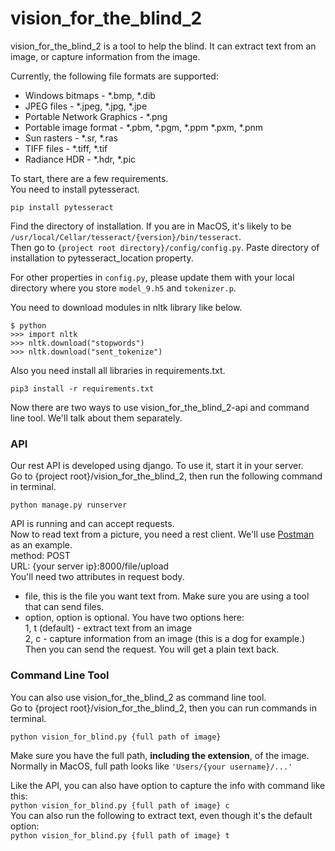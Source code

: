 # vision_for_the_blind_2
vision_for_the_blind_2 is a tool to help the blind.
It can extract text from an image, or capture information from the image.  

Currently, the following file formats are supported:

- Windows bitmaps - *.bmp, *.dib
- JPEG files - *.jpeg, *.jpg, *.jpe
- Portable Network Graphics - *.png 
- Portable image format - *.pbm, *.pgm, *.ppm *.pxm, *.pnm 
- Sun rasters - *.sr, *.ras
- TIFF files - *.tiff, *.tif 
- Radiance HDR - *.hdr, *.pic

To start, there are a few requirements.  
You need to install pytesseract.  

`pip install pytesseract`  

Find the directory of installation. If you are in MacOS, it's likely to be `/usr/local/Cellar/tesseract/{version}/bin/tesseract`.  
Then go to `{project root directory}/config/config.py`.
Paste directory of installation to pytesseract_location property.  

For other properties in `config.py`, please update them with your local directory where you store `model_9.h5` and `tokenizer.p`.  


You need to download modules in nltk library like below.
```
$ python
>>> import nltk
>>> nltk.download("stopwords")
>>> nltk.download("sent_tokenize")
```

Also you need install all libraries in requirements.txt.

`pip3 install -r requirements.txt`

Now there are two ways to use vision_for_the_blind_2-api and command line tool. We'll talk about them separately.

### API
Our rest API is developed using django. To use it, start it in your server.  
Go to {project root}/vision_for_the_blind_2, then run the following command in terminal.  

`python manage.py runserver`  


API is running and can accept requests.  
Now to read text from a picture, you need a rest client. We'll use [Postman](https://www.postman.com/) as an example.  
method: POST  
URL: {your server ip}:8000/file/upload  
You'll need two attributes in request body.  
- file, this is the file you want text from. Make sure you are using a tool that can send files.  
- option, option is optional. You have two options here:  
1, t (default) - extract text from an image  
2, c - capture information from an image (this is a dog for example.)  
Then you can send the request. You will get a plain text back.

### Command Line Tool
You can also use vision_for_the_blind_2 as command line tool.  
Go to {project root}/vision_for_the_blind_2, then you can run commands in terminal.   

`python vision_for_blind.py {full path of image}  `  


Make sure you have the full path, **including the extension**, of the image. Normally in MacOS, full path looks like `'Users/{your username}/...'`  

Like the API, you can also have option to capture the info with command like this:  
`python vision_for_blind.py {full path of image} c`  
You can also run the following to extract text, even though it's the default option:  
 `python vision_for_blind.py {full path of image} t`  
 